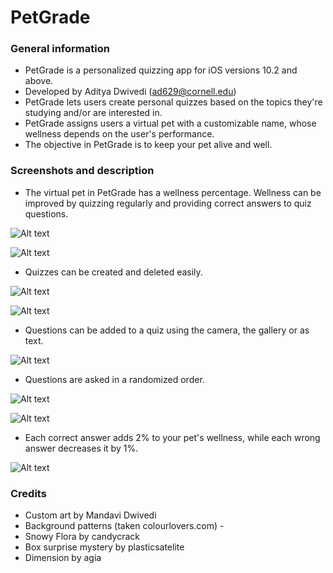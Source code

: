 # PetGrade
### General information
* PetGrade is a personalized quizzing app for iOS versions 10.2 and above.  
* Developed by Aditya Dwivedi (ad629@cornell.edu)
* PetGrade lets users create personal quizzes based on the topics they're studying and/or are interested in. 
* PetGrade assigns users a virtual pet with a customizable name, whose wellness depends on the user's performance.
* The objective in PetGrade is to keep your pet alive and well.

### Screenshots and description

* The virtual pet in PetGrade has a wellness percentage. Wellness can be improved by quizzing regularly and providing correct answers to quiz questions.


![Alt text](https://cloud.githubusercontent.com/assets/22662617/21822317/c4d2f12e-d79c-11e6-88b0-88dce937e6e7.png)


![Alt text](https://cloud.githubusercontent.com/assets/22662617/21822318/c6608ccc-d79c-11e6-8ada-54c209e0761d.png)




* Quizzes can be created and deleted easily.


![Alt text](https://cloud.githubusercontent.com/assets/22662617/21822329/ce981eb4-d79c-11e6-9ac5-546923d0b629.png)


![Alt text](https://cloud.githubusercontent.com/assets/22662617/21822331/d1bd140a-d79c-11e6-9f75-9b417caf231b.png)




* Questions can be added to a quiz using the camera, the gallery or as text.


![Alt text](https://cloud.githubusercontent.com/assets/22662617/21822345/d79ebc2a-d79c-11e6-8c7d-33d725f63116.png)




* Questions are asked in a randomized order.


![Alt text](https://cloud.githubusercontent.com/assets/22662617/21822349/d9ff3292-d79c-11e6-8e16-d63c8aecdcf4.png)


![Alt text](https://cloud.githubusercontent.com/assets/22662617/21822611/e1d4a7a8-d79d-11e6-991e-cc37c826b148.png)




* Each correct answer adds 2% to your pet's wellness, while each wrong answer decreases it by 1%.


![Alt text](https://cloud.githubusercontent.com/assets/22662617/21822355/dd607a18-d79c-11e6-910c-8393a50d95f4.png)


### Credits

* Custom art by Mandavi Dwivedi
* Background patterns (taken colourlovers.com) -
 * Snowy Flora by candycrack
 * Box surprise mystery by plasticsatelite
 * Dimension by agia




